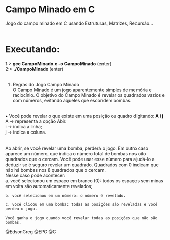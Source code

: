 # Campo Minado em C

Jogo do campo minado em C usando Estruturas, Matrizes, Recursão...
<br>
<br>
# Executando: 
  1:> <b>  gcc CampoMinado.c -o CampoMinado</b> (enter) <br>
  2:> <b>  ./CampoMinado </b>  (enter) 
<br>
<br>
1. Regras do Jogo Campo Minado<br>
O Campo Minado é um jogo aparentemente simples de memória e raciocínio. O
objetivo do Campo Minado é revelar os quadrados vazios e com números, evitando
aqueles que escondem bombas. 
<br>
  • Você pode revelar o que existe em uma posição ou quadro digitando:<b> A i j </b> <br>
  A -> representa a opção Abir. <br>
  i -> indica a linha; <br>
  j -> indica a coluna. <br>
  <br><br>
Ao abrir, se você revelar uma bomba, perderá o jogo.
Em outro caso aparece um número, que indica o número total de bombas nos oito
quadrados que o cercam. Você pode usar esse número para ajudá-lo a deduzir
se é seguro revelar um quadrado. 
Quadrados com 0 indicam que não há bombas nos 8 quadrados que o cercam.  
<br>
Nesse caso pode acontecer:<br>
    a. você selecionou um espaço em branco (0): todos os espaços sem minas em volta são automaticamente revelados;

    b. você selecionou em um número: o número é revelado.
    
    c. você clicou em uma bomba: todas as posições são reveladas e você perdeu o jogo.
    
    Você ganha o jogo quando você revelar todas as posições que não são bombas.

@EdsonGreg @EPG @C
